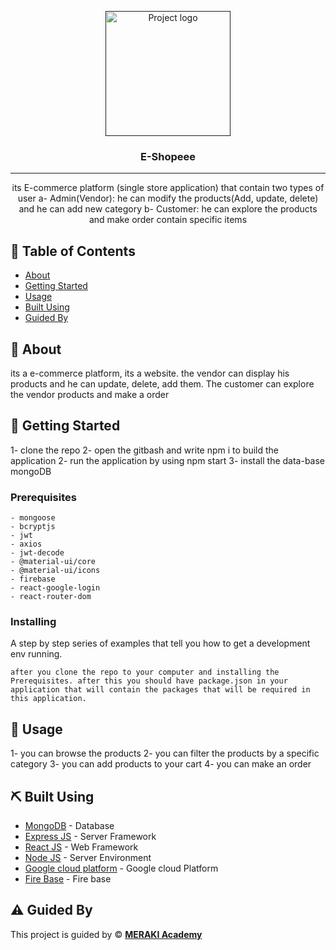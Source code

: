 <p align="center">
  <a href="" rel="noopener">
 <img width=200px height=200px src="https://i.imgur.com/6wj0hh6.jpg" alt="Project logo"></a>
</p>

<h3 align="center">E-Shopeee</h3>

---

<p align="center"> its E-commerce platform (single store application) that contain two types of user 
    a- Admin(Vendor): he can modify the products(Add, update, delete) and he can add new category
    b- Customer: he can explore the products and make order contain specific items
    <br> 
</p>

## 📝 Table of Contents

- [About](#about)
- [Getting Started](#getting_started)
- [Usage](#usage)
- [Built Using](#built_using)
- [Guided By](#guided_by)

## 🧐 About <a name = "about"></a>

its a e-commerce platform, its a website. the vendor can display his products and he can update, delete, add them. The customer can explore the vendor products and make a order

## 🏁 Getting Started <a name = "getting_started"></a>

1- clone the repo
2- open the gitbash and write npm i to build the application
2- run the application by using npm start
3- install the data-base mongoDB

### Prerequisites

```
- mongoose
- bcryptjs
- jwt
- axios
- jwt-decode
- @material-ui/core
- @material-ui/icons
- firebase
- react-google-login
- react-router-dom
```

### Installing

A step by step series of examples that tell you how to get a development env running.

```
after you clone the repo to your computer and installing the Prerequisites. after this you should have package.json in your application that will contain the packages that will be required in this application.
```

## 🎈 Usage <a name="usage"></a>

1- you can browse the products
2- you can filter the products by a specific category
3- you can add products to your cart
4- you can make an order

## ⛏️ Built Using <a name = "built_using"></a>

- [MongoDB](https://www.mongodb.com/) - Database
- [Express JS](https://expressjs.com/) - Server Framework
- [React JS](https://https://reactjs.org/) - Web Framework
- [Node JS](https://nodejs.org/en/) - Server Environment
- [Google cloud platform](https://console.cloud.google.com/) - Google cloud Platform
- [Fire Base](https://firebase.google.com/) - Fire base

## ⚠️ Guided By <a name = "guided_by"></a>

This project is guided by ©️ **[MERAKI Academy](https://www.meraki-academy.org)**
